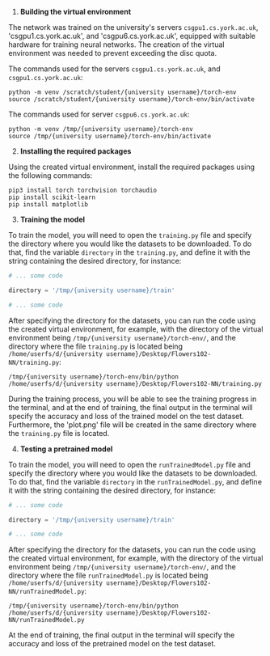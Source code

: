 1. **Building the virtual environment**

The network was trained on the university's servers `csgpu1.cs.york.ac.uk`, 'csgpu1.cs.york.ac.uk', and 'csgpu6.cs.york.ac.uk', equipped with suitable hardware for training neural networks.
The creation of the virtual environment was needed to prevent exceeding the disc quota.

The commands used for the servers `csgpu1.cs.york.ac.uk`, and `csgpu1.cs.york.ac.uk`:

```
python -m venv /scratch/student/{university username}/torch-env
source /scratch/student/{university username}/torch-env/bin/activate
```

The commands used for server `csgpu6.cs.york.ac.uk`:

```
python -m venv /tmp/{university username}/torch-env
source /tmp/{university username}/torch-env/bin/activate
```

2. **Installing the required packages**

Using the created virtual environment, install the required packages using the following commands:

```
pip3 install torch torchvision torchaudio
pip install scikit-learn
pip install matplotlib
```

3. **Training the model**

To train the model, you will need to open the `training.py` file and specify the directory where you would like the datasets to be downloaded. To do that, find the variable `directory` in the `training.py`, and define it with the string containing the desired directory, for instance:
```python
# ... some code

directory = '/tmp/{university username}/train'

# ... some code
```

After specifying the directory for the datasets, you can run the code using the created virtual environment, for example, with the directory of the virtual environment being `/tmp/{university username}/torch-env/`, and the directory where the file `training.py` is located being `/home/userfs/d/{university username}/Desktop/Flowers102-NN/training.py`:
```
/tmp/{university username}/torch-env/bin/python /home/userfs/d/{university username}/Desktop/Flowers102-NN/training.py
```

During the training process, you will be able to see the training progress in the terminal, and at the end of training, the final output in the terminal will specify the accuracy and loss of the trained model on the test dataset. Furthermore, the 'plot.png' file will be created in the same directory where the `training.py` file is located.

4. **Testing a pretrained model**

To train the model, you will need to open the `runTrainedModel.py` file and specify the directory where you would like the datasets to be downloaded. To do that, find the variable `directory` in the `runTrainedModel.py`, and define it with the string containing the desired directory, for instance:
```python
# ... some code

directory = '/tmp/{university username}/train'

# ... some code
```

After specifying the directory for the datasets, you can run the code using the created virtual environment, for example, with the directory of the virtual environment being `/tmp/{university username}/torch-env/`, and the directory where the file `runTrainedModel.py` is located being `/home/userfs/d/{university username}/Desktop/Flowers102-NN/runTrainedModel.py`:
```
/tmp/{university username}/torch-env/bin/python /home/userfs/d/{university username}/Desktop/Flowers102-NN/runTrainedModel.py
```

At the end of training, the final output in the terminal will specify the accuracy and loss of the pretrained model on the test dataset.